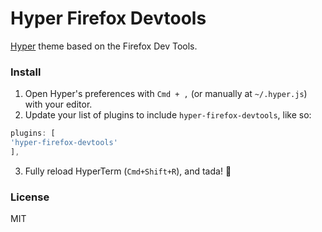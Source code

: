 # Hyper Firefox Devtools

[Hyper](https://hyper.is) theme based on the Firefox Dev Tools.

### Install

1. Open Hyper's preferences with `Cmd + ,` (or manually at `~/.hyper.js`) with your editor.
2. Update your list of plugins to include `hyper-firefox-devtools`, like so:

  ```js
plugins: [
  'hyper-firefox-devtools'
],
```
3. Fully reload HyperTerm (`Cmd+Shift+R`), and tada! :tada:

### License

MIT
